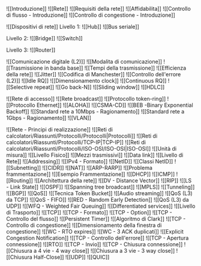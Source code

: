 ![[Introduzione]]
![[Rete]]
![[Requisiti della rete]]
	![[Affidabilita]]
		![[Controllo di flusso - Introduzione]]
		![[Controllo di congestione - Introduzione]]

![[Dispositivi di rete]]
Livello 1:
![[Hub]]
![[Bus seriale]]

Livello 2:
![[Bridge]]
![[Switch]]

Livello 3:
![[Router]]

![[Comunicazione digitale (L2)]]
![[Modalita di comunicazione]]
![[Trasmissione in banda base]]
	![[Tempi della trasmissione]]
		![[Efficienza della rete]]
		![[Jitter]]
	![[Codifica di Manchester]]
	![[Controllo dell'errore (L2)]]
		![[Idle RQ]]
			![[Dimensionamento clock]] 
		![[Continuous RQ]]
			![[Selective repeat]]
			![[Go back-N]]
	![[Sliding window]]
	![[HDLC]]

![[Rete di accesso]]
![[Rete broadcast]]
![[Protocollo token-ring]]
![[Protocollo Ethernet]]
	![[ALOHA]]
	![[CSMA-CD]]
		![[BEB -Binary Exponential Backoff]]
		![[Standard rete a 10Mbps - Ragionamento]]
		![[Standard rete a 1Gbps - Ragionamento]]
	![[VLAN]]

![[Rete - Principi di realizzazione]]
![[Reti di calcolatori/Riassunti/Protocolli/Protocolli|Protocolli]]
![[Reti di calcolatori/Riassunti/Protocolli/TCP-IP|TCP-IP]]
![[Reti di calcolatori/Riassunti/Protocolli/ISO-OSI/ISO-OSI|ISO-OSI]]
![[Unità di misura]]
	![[Livello Fisico]]
		![[Mezzi trasmissivi]]
	![[Data link]]
	![[Livello di Rete]]
		![[Addressing]]
			![[IPv4 - Formato]]
				![[NetID]]
					![[Classi NetID]]
					![[Subnetting]]
					![[CIDR]]
					![[NAT]]
					![[ARP-RARP]]
			![[Problema frammentazione]]
				![[Esempio Frammentazione]]
			![[DHCP]]
			![[ICMP]]
		![[Routing]]
			![[Architettura della rete]]
			![[DV - Distance Vector]]
				![[RIP]]
			![[LS - Link State]]
				![[OSPF]]
				![[Spanning tree broadcast]]
			![[MPLS]]
				![[Tunneling]]
			![[BGP]]
			![[QoS]]
				![[Tecnica Token Bucket]]
				![[Audio streaming]]
				![[QoS (L3) da TCP]]
					![[QoS - FIFO]]
					![[RED - Random Early Detection]]
				![[QoS (L3) da UDP]]
					![[WFQ - Weighted Fair Queuing]]
				![[Differentiated services]]
	![[Livello di Trasporto]]
		![[TCP]]
			![[TCP - Formato]]
			![[TCP - Option]]
			![[TCP - Controllo del flusso]]
				![[Persistent Timer]]
				![[Algoritmo di Clark]]
			![[TCP - Controllo di congestione]]
				![[Dimensionamento della finestra di congestione]]
					![[WC - RTO expires]]
					![[WC - 3 ACK duplicati]]
					![[Explicit Congestion Notification]]
			![[TCP - Controllo dell'errore]]
				![[TCP - Apertura connessione]]
					![[RTO]]
				![[TCP - Invio]]
				![[TCP - Chiusura connessione]]
					![[Chiusura a 4 vie - 4 way close]]
					![[Chiusura a 3 vie - 3 way close]]
					![[Chiusura Half-Close]]
		![[UDP]]
		![[QUIC]]